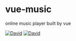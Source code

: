 # vue-music
online music player built by vue

[![David](https://img.shields.io/david/JounQin/vue-music.svg)](https://david-dm.org/JounQin/vue-music)
[![David](https://img.shields.io/david/dev/JounQin/vue-music.svg)](https://david-dm.org/JounQin/vue-music?type=dev)
